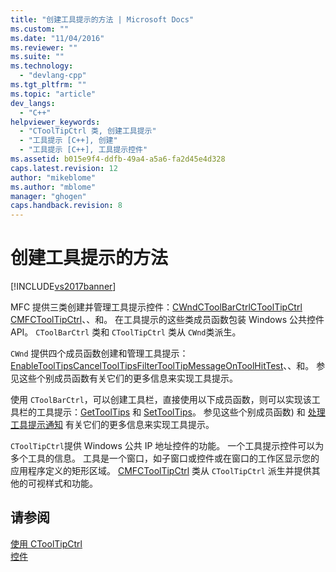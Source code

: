 ```yaml
---
title: "创建工具提示的方法 | Microsoft Docs"
ms.custom: ""
ms.date: "11/04/2016"
ms.reviewer: ""
ms.suite: ""
ms.technology: 
  - "devlang-cpp"
ms.tgt_pltfrm: ""
ms.topic: "article"
dev_langs: 
  - "C++"
helpviewer_keywords: 
  - "CToolTipCtrl 类, 创建工具提示"
  - "工具提示 [C++], 创建"
  - "工具提示 [C++], 工具提示控件"
ms.assetid: b015e9f4-ddfb-49a4-a5a6-fa2d45e4d328
caps.latest.revision: 12
author: "mikeblome"
ms.author: "mblome"
manager: "ghogen"
caps.handback.revision: 8
---
```

# 创建工具提示的方法
[!INCLUDE[vs2017banner](../assembler/inline/includes/vs2017banner.md)]

MFC 提供三类创建并管理工具提示控件：[CWnd](../mfc/reference/cwnd-class.md)[CToolBarCtrl](../mfc/reference/ctoolbarctrl-class.md)[CToolTipCtrl](../mfc/reference/ctooltipctrl-class.md) [CMFCToolTipCtrl](../mfc/reference/cmfctooltipctrl-class.md)、、和。  在工具提示的这些类成员函数包装 Windows 公共控件 API。  `CToolBarCtrl` 类和 `CToolTipCtrl` 类从 `CWnd`类派生。  
  
 `CWnd` 提供四个成员函数创建和管理工具提示：[EnableToolTips](../Topic/CWnd::EnableToolTips.md)[CancelToolTips](../Topic/CWnd::CancelToolTips.md)[FilterToolTipMessage](../Topic/CWnd::FilterToolTipMessage.md)[OnToolHitTest](../Topic/CWnd::OnToolHitTest.md)、、和。  参见这些个别成员函数有关它们的更多信息来实现工具提示。  
  
 使用 `CToolBarCtrl`，可以创建工具栏，直接使用以下成员函数，则可以实现该工具栏的工具提示：[GetToolTips](../Topic/CToolBarCtrl::GetToolTips.md) 和 [SetToolTips](../Topic/CToolBarCtrl::SetToolTips.md)。  参见这些个别成员函数\) 和 [处理工具提示通知](../mfc/handling-tool-tip-notifications.md) 有关它们的更多信息来实现工具提示。  
  
 `CToolTipCtrl`提供 Windows 公共 IP 地址控件的功能。  一个工具提示控件可以为多个工具的信息。  工具是一个窗口，如子窗口或控件或在窗口的工作区显示您的应用程序定义的矩形区域。  [CMFCToolTipCtrl](../mfc/reference/cmfctooltipctrl-class.md) 类从 `CToolTipCtrl` 派生并提供其他的可视样式和功能。  
  
## 请参阅  
 [使用 CToolTipCtrl](../mfc/using-ctooltipctrl.md)   
 [控件](../mfc/controls-mfc.md)